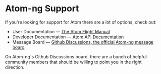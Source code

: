 # Atom-ng Support

If you're looking for support for Atom there are a lot of options, check out:

* User Documentation &mdash; [The Atom Flight Manual](https://web.archive.org/web/20221201143209/https://flight-manual.atom.io)
* Developer Documentation &mdash; [Atom API Documentation](https://web.archive.org/web/20221201143209/https://atom.io/docs/api/latest)
* Message Board &mdash; [Github Discussions, the official Atom-ng message board](https://github.com/Alex313031/atom-ng/discussions)

On Atom-ng's Github Discussions board, there are a bunch of helpful community members that should be willing to point you in the right direction.
